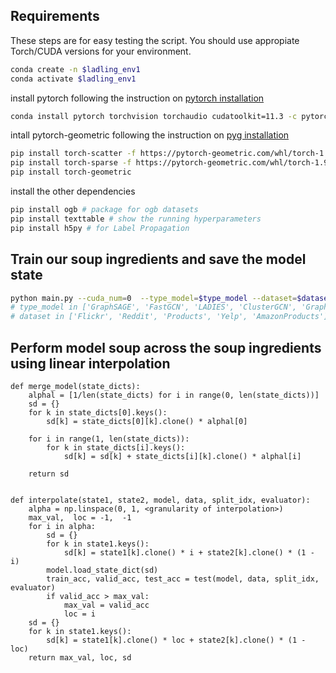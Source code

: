 
## Requirements

These steps are for easy testing the script. You should use appropiate Torch/CUDA versions for your environment. 
```bash
conda create -n $ladling_env1
conda activate $ladling_env1
```

install pytorch following the instruction on [pytorch installation](https://pytorch.org/get-started/locally/)

```bash
conda install pytorch torchvision torchaudio cudatoolkit=11.3 -c pytorch
```

intall pytorch-geometric following the instruction on [pyg installation](https://pytorch-geometric.readthedocs.io/en/latest/notes/installation.html)

```bash
pip install torch-scatter -f https://pytorch-geometric.com/whl/torch-1.9.0+cu113.html
pip install torch-sparse -f https://pytorch-geometric.com/whl/torch-1.9.0+cu113.html
pip install torch-geometric
```

install the other dependencies

```bash
pip install ogb # package for ogb datasets
pip install texttable # show the running hyperparameters
pip install h5py # for Label Propagation
```

## Train our soup ingredients and save the model state


```bash
python main.py --cuda_num=0  --type_model=$type_model --dataset=$dataset
# type_model in ['GraphSAGE', 'FastGCN', 'LADIES', 'ClusterGCN', 'GraphSAINT', 'SGC', 'SIGN', 'SIGN_MLP', 'LP_Adj', 'SAGN', 'GAMLP']
# dataset in ['Flickr', 'Reddit', 'Products', 'Yelp', 'AmazonProducts']
```

## Perform model soup across the soup ingredients using linear interpolation 

```
def merge_model(state_dicts):
    alphal = [1/len(state_dicts) for i in range(0, len(state_dicts))]
    sd = {}
    for k in state_dicts[0].keys():
        sd[k] = state_dicts[0][k].clone() * alphal[0]

    for i in range(1, len(state_dicts)):
        for k in state_dicts[i].keys():
            sd[k] = sd[k] + state_dicts[i][k].clone() * alphal[i]

    return sd


def interpolate(state1, state2, model, data, split_idx, evaluator):
    alpha = np.linspace(0, 1, <granularity of interpolation>)
    max_val,  loc = -1,  -1
    for i in alpha:
        sd = {}
        for k in state1.keys():
            sd[k] = state1[k].clone() * i + state2[k].clone() * (1 - i)
        model.load_state_dict(sd)
        train_acc, valid_acc, test_acc = test(model, data, split_idx, evaluator)
        if valid_acc > max_val:
            max_val = valid_acc
            loc = i
    sd = {}
    for k in state1.keys():
        sd[k] = state1[k].clone() * loc + state2[k].clone() * (1 - loc)
    return max_val, loc, sd
```

